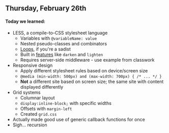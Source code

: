 ## Thursday, February 26th

#### Today we learned:

* LESS, a compile-to-CSS stylesheet language
    * Variables with `@variableName: value`
    * Nested pseudo-classes and combinators
    * [Loops](http://lesscss.org/features/#loops-feature), if you're a sadist
    * Built in [features](http://lesscss.org/features/#features-overview-feature-operations) like `darken` and `lighten`
    * Requires server-side middleware - use example from classwork
* Responsive design
    * Apply different stylesheet rules based on device/screen size
    * `@media (min-width: 500px) and (max-width: 700px) { /* ... */ }`
    * **Not** a different site based on screen size; the same site with content displayed differently
* Grid systems
    * Columnar layout
    * `display:inline-block;` with specific widths
    * Offsets with `margin-left`
    * Created `grid.css`
* Actually made good use of generic callback functions for once
* Sigh... recursion